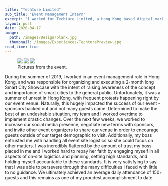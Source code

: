```yaml
---
title: "Techture Limited"
sub_title: "Event Management Intern"
excerpt: "I worked for Techture Limited, a Hong Kong based digital marketing firm, to organize and execute a two month long smart city showcase featuring products demonstrating the latest developments in technology in Hong Kong."
layout: post
date: 2020-04-17
image:
  path: /images/Design/blank.jpg
  thumbnail: /images/Experiences/TechturePreview.jpg
read_time: true
---
```


<figure class="third">
	<img src="{{ site.url }}{{ site.baseurl }}/images/Experiences/TechturePost1.jpg">
	<img src="{{ site.url }}{{ site.baseurl }}/images/Experiences/TechturePost2.jpg">
	<img src="{{ site.url }}{{ site.baseurl }}/images/Experiences/TechturePost3.jpg">
	<figcaption>Pictures from the event.</figcaption>
</figure>

During the summer of 2019, I worked in an event management role in Hong Kong, and was responsible for organizing and executing a 2-month long Smart City Showcase with the intent of raising awareness of the concept and importance of smart cities to the general public. Unfortunately, it was a summer of unrest in Hong Kong, with frequent protests happening right by our event venue. Naturally, this hugely impacted the success of our event - sponsors backed out and not many guests came. Determined to make the best of an undesirable situation, my team and I worked overtime to implement drastic changes. Over the next few weeks, we worked to increase our social media presence, negotiate new terms with sponsors, and invite other event organizers to share our venue in order to encourage guests outside of our target demographic to visit. Additionally, my boss entrusted me with handling all event site logistics so she could focus on other matters. I was incredibly flattered by the amount of trust my boss placed in me and I worked hard to repay her faith by engaging myself in all aspects of on-site logistics and planning, setting high standards, and holding myself accountable to these standards. It is very satisfying to say that I was able to persevere through the many difficulties I faced with little to no guidance. We ultimately achieved an average daily attendance of 150+ guests and this remains as one of my proudest accomplishment to date.
